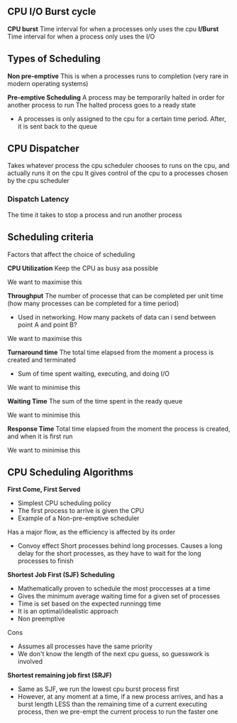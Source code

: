 ## CPU I/O Burst cycle
**CPU burst**
Time interval for when a processes only uses the cpu
**I/Burst**
Time interval for when a process only uses the I/O

## Types of Scheduling
**Non pre-emptive**
This is when a processes runs to completion
(very rare in modern operating systems)

**Pre-emptive Scheduling**
A process may be temporarily halted in order for another process to run
The halted process goes to a ready state
- A processes is only assigned to the cpu for a certain time period. After, it is sent back to the queue

## CPU Dispatcher
Takes whatever process the cpu scheduler chooses to runs on the cpu, and actually runs it on the cpu
It gives control of the cpu to a processes chosen by the cpu scheduler

### Dispatch Latency
The time it takes to stop a process and run another process

## Scheduling criteria
Factors that affect the choice of scheduling

**CPU Utilization**
Keep the CPU as busy asa possible

We want to maximise this

**Throughput**
The number of processe that can be completed per unit time
(how many processes can be completed for a time period)
- Used in networking. How many packets of data can i send between point A and point B?

We want to maximise this

**Turnaround time**
The total time elapsed from the moment a process is created and terminated
- Sum of time spent waiting, executing, and doing I/O

We want to minimise this

**Waiting Time**
The sum of the time spent in the ready queue

We want to minimise this

**Response Time**
Total time elapsed from the moment the process is created, and when it is first run

We want to minimise this

## CPU Scheduling Algorithms
**First Come, First Served**
- Simplest CPU scheduling policy
- The first process to arrive is given the CPU
- Example of a Non-pre-emptive scheduler

Has a major flow, as the efficiency is affected by its order

- Convoy effect
Short processes behind long processes. Causes a long delay for the short processes, as they have to wait for the long processes to finish

**Shortest Job First (SJF) Scheduling**
- Mathematically proven to schedule the most proccesses at a time
- Gives the minimum average waiting time for a given set of processes
- Time is set based on the expected runningg time
- It is an optimal/idealistic approach
- Non preemptive

Cons
- Assumes all processes have the same priority
- We don't know the length of the next cpu guess, so guesswork is involved

**Shortest remaining job first (SRJF)**
- Same as SJF, we run the lowest cpu burst process first
- However, at any moment at a time, if a new process arrives, and has a burst length LESS than the remaining time of a current executing process, then we pre-empt the current process to run the faster one

